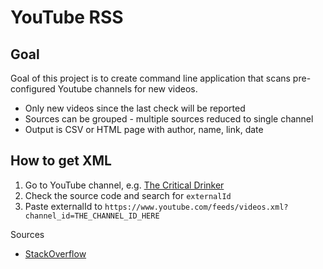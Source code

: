 # YouTube RSS

## Goal

Goal of this project is to create command line application that scans pre-configured Youtube
channels for new videos.

* Only new videos since the last check will be reported
* Sources can be grouped - multiple sources reduced to single channel
* Output is CSV or HTML page with author, name, link, date

## How to get XML

1. Go to YouTube channel, e.g. [The Critical Drinker](https://www.youtube.com/@TheCriticalDrinker)
2. Check the source code and search for `externalId`
3. Paste externalId to `https://www.youtube.com/feeds/videos.xml?channel_id=THE_CHANNEL_ID_HERE`

Sources

* [StackOverflow](https://stackoverflow.com/questions/14366648/how-can-i-get-a-channel-id-from-youtube)
